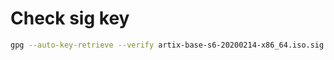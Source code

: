 # Check sig key
```bash
gpg --auto-key-retrieve --verify artix-base-s6-20200214-x86_64.iso.sig artix-base-s6-20200214-x86_64.iso
```
